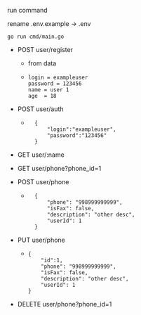 run command

rename .env.example -> .env

```
go run cmd/main.go
```

- POST user/register

  - from data
  - ```
    login = exampleuser
    password = 123456
    name = user 1
    age  = 18
    ```

- POST user/auth
  - ```
      {
          "login":"exampleuser",
          "password":"123456"
      }
    ```
- GET user/:name
- GET user/phone?phone_id=1
- POST user/phone
  - ```
      {
          "phone": "998999999999",
          "isFax": false,
          "description": "other desc",
          "userId": 1
      }
    ```
- PUT user/phone

  - ```
    {
        "id":1,
        "phone": "998999999999",
        "isFax": false,
        "description": "other desc",
        "userId": 1
    }
    ```

- DELETE user/phone?phone_id=1
